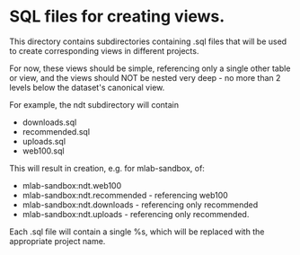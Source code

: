 # SQL files for creating views.

This directory contains subdirectories containing .sql files that will be used
to create corresponding views in different projects.

For now, these views should be simple, referencing only a single other table
or view, and the views should NOT be nested very deep - no more than 2 levels
below the dataset's canonical view.

For example, the ndt subdirectory will contain

*  downloads.sql
*  recommended.sql
*  uploads.sql
*  web100.sql

This will result in creation, e.g. for mlab-sandbox, of:

- mlab-sandbox:ndt.web100
- mlab-sandbox:ndt.recommended  - referencing web100
- mlab-sandbox:ndt.downloads - referencing only recommended
- mlab-sandbox:ndt.uploads - referencing only recommended.

Each .sql file will contain a single %s, which will be replaced with 
the appropriate project name.